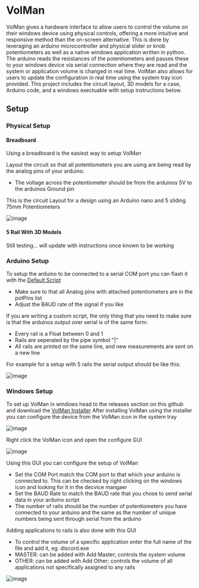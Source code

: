 # VolMan
VolMan gives a hardware interface to allow users to control the volume on their windows device using physical controls, offering a more intuitive and responsive method than the on-screen alternative. This is done by leveraging an arduino microcontroller and physical slider or knob potentiometers as well as a native windows application written in python. The arduino reads the resistances of the potentiometers and passes these to your windows device via serial connection where they are read and the system or application volume is changed in real time. VolMan also allows for users to update the configuration in real time using the system tray icon provided. This project includes the circuit layout, 3D models for a case, Arduino code, and a windows exectuable with setup instructions below.

## Setup
### Physical Setup
#### Breadboard
Using a breadboard is the easiest way to setup VolMan

Layout the circuit so that all potentiometers you are using are being read by the analog pins of your arduino:
- The voltage across the potentiometer should be from the arduinos 5V to the arduinos Ground pin
  
This is the circuit Layout for a design using an Arduino nano and 5 sliding 75mm Potentiometers

![image](https://github.com/user-attachments/assets/e02fd8b8-3e23-4ab4-b99d-06a012418484)

#### 5 Rail With 3D Models
Still testing... will update with instructions once known to be working

### Arduino Setup
To setup the arduino to be connected to a serial COM port you can flash it with the [Default Script](https://github.com/davidurschel/VolMan/blob/main/arduino/main/main.ino)
- Make sure to that all Analog pins with attached potentiometers are in the potPins list
- Adjust the BAUD rate of the signal if you like

If you are writing a custom script, the only thing that you need to make sure is that the arduinos output over serial is of the same form:
- Every rail is a Float between 0 and 1
- Rails are seperated by the pipe symbol "|"
- All rails are printed on the same line, and new measurements are sent on a new line

For example for a setup with 5 rails the serial output should be like this:

![image](https://github.com/user-attachments/assets/6b423afc-a4dc-4cef-9b9f-efb5771def85)


### Windows Setup
To set up VolMan in windows head to the releases section on this github and download the [VolMan Installer](https://github.com/davidurschel/VolMan/releases/latest)
After installing VolMan using the installer you can configure the device from the VolMan icon in the system tray

![image](https://github.com/user-attachments/assets/64b71e05-fb8b-4bfb-b0cb-51fb04875ba8)

Right click the VolMan icon and open the configure GUI

![image](https://github.com/user-attachments/assets/13a678af-83c4-4720-93fe-4d51ae26c39d)

Using this GUI you can configure the setup of VolMan
- Set the COM Port match the COM port to that which your arduino is connected to. This can be checked by right clicking on the windows icon and looking for it in the decvice mangaer
- Set the BAUD Rate to match the BAUD rate that you chose to send serial data in your arduino script
- The number of rails should be the number of potentiometers you have connected to your arduino and the same as the number of unique numbers being sent through serial from the arduino 

Adding applications to rails is also done with this GUI
- To control the volume of a specific application enter the full name of the file and add it, eg. discord.exe
- MASTER: can be added with Add Master; controls the system volume
- OTHER: can be added with Add Other; controls the volume of all applications not specifically assigned to any rails

![image](https://github.com/user-attachments/assets/507688fa-a5d2-4050-9457-bb959fc00821)


